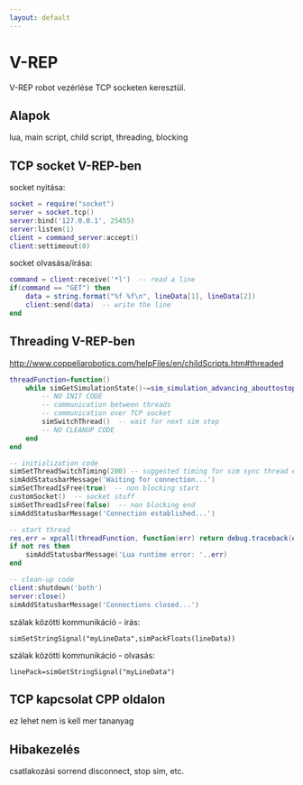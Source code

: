 ```yaml
---
layout: default
---
```


# V-REP

V-REP robot vezérlése TCP socketen keresztül. 

## Alapok

lua, main script, child script, threading, blocking

## TCP socket V-REP-ben

socket nyitása:
```lua
socket = require("socket")
server = socket.tcp()
server:bind('127.0.0.1', 25455)
server:listen(1)
client = command_server:accept()
client:settimeout(0)
```
socket olvasása/írása:
```lua
command = client:receive('*l')  -- read a line
if(command == "GET") then   
    data = string.format("%f %f\n", lineData[1], lineData[2])
    client:send(data)  -- write the line
end
```
## Threading V-REP-ben
<http://www.coppeliarobotics.com/helpFiles/en/childScripts.htm#threaded>

```lua
threadFunction=function()
    while simGetSimulationState()~=sim_simulation_advancing_abouttostop do
        -- NO INIT CODE
        -- communication between threads
        -- communication over TCP socket
        simSwitchThread()  -- wait for next sim step
        -- NO CLEANUP CODE
    end
end

-- initialization code
simSetThreadSwitchTiming(200) -- suggested timing for sim sync thread exec
simAddStatusbarMessage('Waiting for connection...')
simSetThreadIsFree(true)  -- non blocking start
customSocket()  -- socket stuff
simSetThreadIsFree(false)  -- non blocking end
simAddStatusbarMessage('Connection established...')

-- start thread
res,err = xpcall(threadFunction, function(err) return debug.traceback(err) end)
if not res then
    simAddStatusbarMessage('Lua runtime error: '..err)
end

-- clean-up code
client:shutdown('both')
server:close()
simAddStatusbarMessage('Connections closed...')
```
szálak közötti kommunikáció - írás:
```
simSetStringSignal("myLineData",simPackFloats(lineData))
```
szálak közötti kommunikáció - olvasás:
```
linePack=simGetStringSignal("myLineData")
``` 

## TCP kapcsolat CPP oldalon

ez lehet nem is kell mer tananyag

## Hibakezelés

csatlakozási sorrend
disconnect, stop sim, etc.

